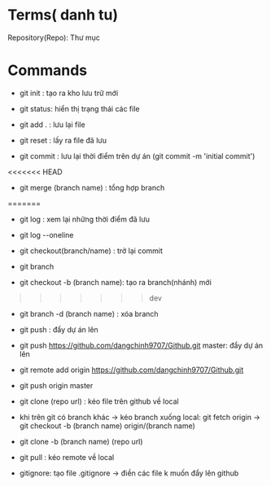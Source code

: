 # Terms( danh tu)

Repository(Repo): Thư mục

# Commands

- git init : tạo ra kho lưu trữ mới

- git status: hiển thị trạng thái các file

- git add . : lưu lại file

- git reset : lấy ra file đã lưu

- git commit : lưu lại thời điểm trên dự án
(git commit -m 'initial commit')

<<<<<<< HEAD
- git merge (branch name) : tổng hợp branch

=======
- git log : xem lại những thời điểm đã lưu

- git log --oneline

- git checkout(branch/name) : trở lại commit

- git branch

- git checkout -b (branch name): tạo ra branch(nhánh) mới
>>>>>>> dev


- git branch -d (branch name) : xóa branch


- git push : đẩy dự án lên

- git push https://github.com/dangchinh9707/Github.git master: đẩy dự án lên

-  git remote add origin https://github.com/dangchinh9707/Github.git
-  git push origin master
- git clone (repo url) : kéo file trên github về local
-  khi trên git có branch khác -> kéo branch xuống local: git fetch origin -> git checkout -b (branch name) origin/(branch name)
-  git clone -b (branch name) (repo url)

-  git pull : kéo remote về local
-  gitignore: tạo file .gitignore -> điền các file k muốn đẩy lên github
